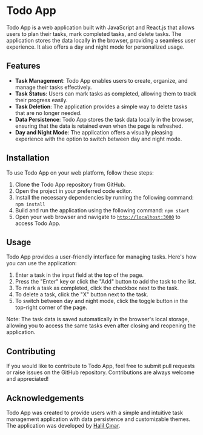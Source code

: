 # Todo App

Todo App is a web application built with JavaScript and React.js that allows users to plan their tasks, mark completed tasks, and delete tasks. The application stores the data locally in the browser, providing a seamless user experience. It also offers a day and night mode for personalized usage.

## Features

- **Task Management**: Todo App enables users to create, organize, and manage their tasks effectively.
- **Task Status**: Users can mark tasks as completed, allowing them to track their progress easily.
- **Task Deletion**: The application provides a simple way to delete tasks that are no longer needed.
- **Data Persistence**: Todo App stores the task data locally in the browser, ensuring that the data is retained even when the page is refreshed.
- **Day and Night Mode**: The application offers a visually pleasing experience with the option to switch between day and night mode.

## Installation

To use Todo App on your web platform, follow these steps:

1. Clone the Todo App repository from GitHub.
2. Open the project in your preferred code editor.
3. Install the necessary dependencies by running the following command:
`npm install`
4. Build and run the application using the following command:
`npm start`
5. Open your web browser and navigate to [`http://localhost:3000`](http://localhost:3000) to access Todo App.

## Usage

Todo App provides a user-friendly interface for managing tasks. Here's how you can use the application:

1. Enter a task in the input field at the top of the page.
2. Press the "Enter" key or click the "Add" button to add the task to the list.
3. To mark a task as completed, click the checkbox next to the task.
4. To delete a task, click the "X" button next to the task.
5. To switch between day and night mode, click the toggle button in the top-right corner of the page.

Note: The task data is saved automatically in the browser's local storage, allowing you to access the same tasks even after closing and reopening the application.

## Contributing

If you would like to contribute to Todo App, feel free to submit pull requests or raise issues on the GitHub repository. Contributions are always welcome and appreciated!

## Acknowledgements

Todo App was created to provide users with a simple and intuitive task management application with data persistence and customizable themes. The application was developed by [Halil Çınar](https://github.com/halil-cinar).
